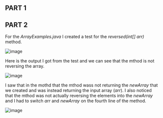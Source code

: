 ## PART 1
 
## PART 2
For the *ArrayExamples.java* I created a test for the *reversed(int[] arr)* method.

![image](https://user-images.githubusercontent.com/114626503/195946824-9e537e35-1e16-4f56-8450-949ee7cb48b7.png)

Here is the output I got from the test and we can see that the mthod is not reversing the array.

![image](https://user-images.githubusercontent.com/114626503/195946539-6cf73d9d-06c6-4c4d-abe8-5a1ca004ae09.png)

I saw that in the mothd that the mthod wass not returning the *newArray* that we created and was instead returning the input array (*arr*).
I also noticed that the mthod was not actually reversing the elements into the *newArray* and I had to switch *arr* and *newArray* on the fourth line of the method.

![image](https://user-images.githubusercontent.com/114626503/195947610-9f830f3f-da3c-4551-a8b0-e36ed6bb0124.png)

